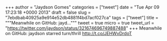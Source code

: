 
+++
author = "Jaydson Gomes"
categories = ["tweet"]
date = "Tue Apr 09 17:23:18 +0000 2013"
draft = false
slug = "7ebdbab40925a9e914e52db4881f4bd7acf027ca"
tags = ["tweet"]
title = """Meanwhile on GitHub: jayd..."""
tweet = true
micro = true
tweet_url = "https://twitter.com/jaydson/status/321674696749887488"
+++
Meanwhile on GitHub: jaydson starred turn/thrill http://t.co/JEHWvDrdoT
